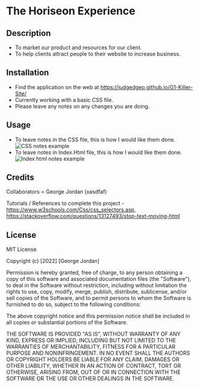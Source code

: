 # The Horiseon Experience

## Description

- To market our product and resources for our client.
- To help clients attract people to their website to increase business. 

## Installation

- Find the application on the web at https://judgedgeo.github.io/G1-Killer-Site/
- Currently working with a basic CSS file.
- Please leave any notes on any changes you are doing. 


## Usage

- To leave notes in the CSS file, this is how I would like them done. ![CSS notes example](https://user-images.githubusercontent.com/115055273/207756848-7f4da54a-2757-4b58-9054-d9cf25fccdc7.png)
- To leave notes in Index.Html file, this is how I would like them done. ![Index html notes example](https://user-images.githubusercontent.com/115055273/207756983-cda39e7a-de14-4f4d-ada0-c9e86d10b78b.png)


## Credits

Collaborators = George Jordan (xasdfaf)

Tutorials / References to complete this project - https://www.w3schools.com/Css/css_selectors.asp, https://stackoverflow.com/questions/13127493/stop-text-moving-html

## License

MIT License

Copyright (c) [2022] [George Jordan]

Permission is hereby granted, free of charge, to any person obtaining a copy
of this software and associated documentation files (the "Software"), to deal
in the Software without restriction, including without limitation the rights
to use, copy, modify, merge, publish, distribute, sublicense, and/or sell
copies of the Software, and to permit persons to whom the Software is
furnished to do so, subject to the following conditions:

The above copyright notice and this permission notice shall be included in all
copies or substantial portions of the Software.

THE SOFTWARE IS PROVIDED "AS IS", WITHOUT WARRANTY OF ANY KIND, EXPRESS OR
IMPLIED, INCLUDING BUT NOT LIMITED TO THE WARRANTIES OF MERCHANTABILITY,
FITNESS FOR A PARTICULAR PURPOSE AND NONINFRINGEMENT. IN NO EVENT SHALL THE
AUTHORS OR COPYRIGHT HOLDERS BE LIABLE FOR ANY CLAIM, DAMAGES OR OTHER
LIABILITY, WHETHER IN AN ACTION OF CONTRACT, TORT OR OTHERWISE, ARISING FROM,
OUT OF OR IN CONNECTION WITH THE SOFTWARE OR THE USE OR OTHER DEALINGS IN THE
SOFTWARE.
